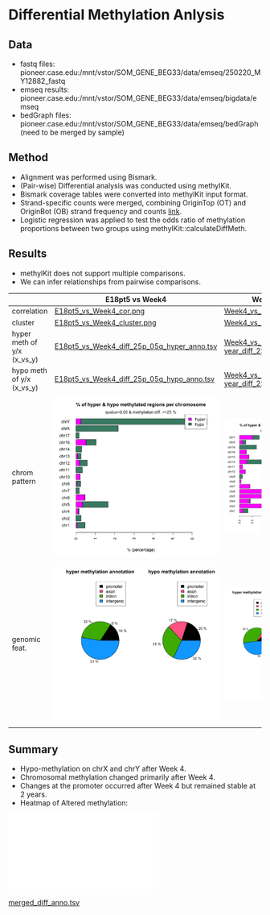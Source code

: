 # Differential Methylation Anlysis 
## Data
- fastq files: pioneer.case.edu:/mnt/vstor/SOM_GENE_BEG33/data/emseq/250220_MY12882_fastq
- emseq results: pioneer.case.edu:/mnt/vstor/SOM_GENE_BEG33/data/emseq/bigdata/emseq
- bedGraph files: pioneer.case.edu:/mnt/vstor/SOM_GENE_BEG33/data/emseq/bedGraph (need to be merged by sample)

## Method
- Alignment was performed using Bismark.
- (Pair-wise) Differential analysis was conducted using methylKit.
- Bismark coverage tables were converted into methylKit input format.
- Strand-specific counts were merged, combining OriginTop (OT) and OriginBot (OB) strand frequency and counts [link](figures).
- Logistic regression was applied to test the odds ratio of methylation proportions between two groups using methylKit::calculateDiffMeth.

## Results
- methylKit does not support multiple comparisons.
- We can infer relationships from pairwise comparisons.

| | E18pt5 vs Week4 | Week4 vs 2-year | E18pt5 vs 2-year |
|-|-|-|-|
| correlation | [E18pt5_vs_Week4_cor.png](results/E18pt5_vs_Week4_cor.png) | [Week4_vs_2-year_cor.png](results/Week4_vs_2-year_cor.png) | [E18pt5_vs_2-year_cor.png](results/E18pt5_vs_2-year_cor.png) |
| cluster | [E18pt5_vs_Week4_cluster.png](results/E18pt5_vs_Week4_cluster.png) | [Week4_vs_2-year_cluster.png](results/Week4_vs_2-year_cluster.png) | [E18pt5_vs_2-year_cluster.png](results/E18pt5_vs_2-year_cluster.png) |
| hyper meth of y/x (x_vs_y) | [E18pt5_vs_Week4_diff_25p_05q_hyper_anno.tsv](results/E18pt5_vs_Week4_diff_25p_05q_hyper_anno.tsv) | [Week4_vs_2-year_diff_25p_05q_hyper_anno.tsv](results/Week4_vs_2-year_diff_25p_05q_hyper_anno.tsv) | [E18pt5_vs_2-year_diff_25p_05q_hyper_anno.tsv](results/E18pt5_vs_2-year_diff_25p_05q_hyper_anno.tsv) |
| hypo meth of y/x (x_vs_y) | [E18pt5_vs_Week4_diff_25p_05q_hypo_anno.tsv](results/E18pt5_vs_Week4_diff_25p_05q_hypo_anno.tsv) | [Week4_vs_2-year_diff_25p_05q_hypo_anno.tsv](results/Week4_vs_2-year_diff_25p_05q_hypo_anno.tsv) | [E18pt5_vs_2-year_diff_25p_05q_hypo_anno.tsv](results/E18pt5_vs_2-year_diff_25p_05q_hypo_anno.tsv) |
| chrom pattern | ![E18pt5_vs_Week4_diff_25p_05q_per_chrom.png](results/E18pt5_vs_Week4_diff_25p_05q_per_chrom.png) | ![Week4_vs_2-year_diff_25p_05q_per_chrom.png](results/Week4_vs_2-year_diff_25p_05q_per_chrom.png) | ![E18pt5_vs_2-year_diff_25p_05q_per_chrom.png](results/E18pt5_vs_2-year_diff_25p_05q_per_chrom.png) |
| genomic feat. | ![E18pt5_vs_Week4_diff_25p_05q_per_genomefeature.png](results/E18pt5_vs_Week4_diff_25p_05q_per_genomefeature.png) | ![Week4_vs_2-year_diff_25p_05q_per_genomefeature.png](results/Week4_vs_2-year_diff_25p_05q_per_genomefeature.png) | ![E18pt5_vs_2-year_diff_25p_05q_per_genomefeature.png](results/E18pt5_vs_2-year_diff_25p_05q_per_genomefeature.png) |


## Summary
- Hypo-methylation on chrX and chrY after Week 4.
- Chromosomal methylation changed primarily after Week 4.
- Changes at the promoter occurred after Week 4 but remained stable at 2 years.
- Heatmap of Altered methylation:

![merged_diff.heatmap.pdf](results/merged_diff.heatmap.pdf)

[merged_diff_anno.tsv](results/merged_diff_anno.tsv)





